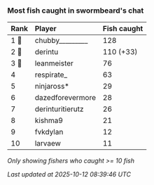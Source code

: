 ### Most fish caught in swormbeard's chat

| Rank  | Player           | Fish caught |
|:------|:-----------------|:------------|
| 1 🥇  | chubby_________  | 128         |
| 2 🥈  | derintu          | 110 (+33)   |
| 3 🥉  | leanmeister      | 76          |
| 4     | respirate_       | 63          |
| 5     | ninjaross*       | 29          |
| 6     | dazedforevermore | 28          |
| 7     | derinturitierutz | 26          |
| 8     | kishma9          | 21          |
| 9     | fvkdylan         | 12          |
| 10    | larvaew          | 11          |

_Only showing fishers who caught >= 10 fish_

_Last updated at 2025-10-12 08:39:46 UTC_